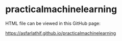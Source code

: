 # practicalmachinelearning

HTML file can be viewed in this GitHub page:

https://asfarlathif.github.io/practicalmachinelearning

